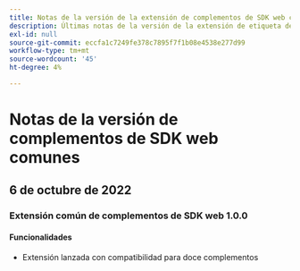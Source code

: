 ```yaml
---
title: Notas de la versión de la extensión de complementos de SDK web comunes
description: Últimas notas de la versión de la extensión de etiqueta de complementos de SDK web comunes en Adobe Experience Platform.
exl-id: null
source-git-commit: eccfa1c7249fe378c7895f7f1b08e4538e277d99
workflow-type: tm+mt
source-wordcount: '45'
ht-degree: 4%

---
```


# Notas de la versión de complementos de SDK web comunes

## 6 de octubre de 2022

### Extensión común de complementos de SDK web 1.0.0

#### Funcionalidades

* Extensión lanzada con compatibilidad para doce complementos
